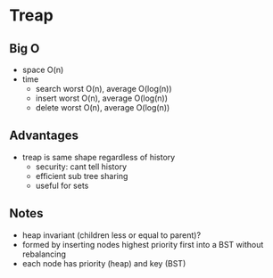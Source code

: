 # Treap

## Big O

* space O(n)
* time
   * search worst O(n), average O(log(n))
   * insert worst O(n), average O(log(n))
   * delete worst O(n), average O(log(n))

## Advantages

* treap is same shape regardless of history
   * security: cant tell history
   * efficient sub tree sharing
   * useful for sets

## Notes

* heap invariant (children less or equal to parent)?
* formed by inserting nodes highest priority first into a BST without rebalancing
* each node has priority (heap) and key (BST)
